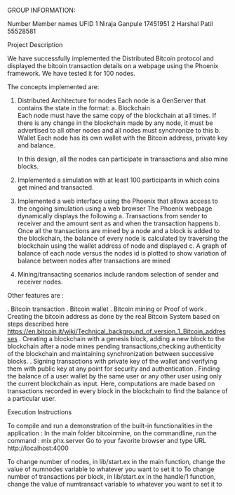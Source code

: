 GROUP INFORMATION:

Number     Member names         UFID
 1        Niraja Ganpule      17451951
 2        Harshal Patil       55528581

Project Description 

We have successfully implemented the Distributed Bitcoin protocol and displayed the bitcoin transaction details on a webpage using the Phoenix framework. 
We have tested it for 100 nodes. 

The concepts implemented are:
1. Distributed Architecture for nodes
   Each node is a GenServer that contains the state in the format:
   a. Blockchain  
     Each node must have the same copy of the blockchain at all times.
     If there is any change in the blockchain made by any node, it must be advertised to all other nodes and all nodes must synchronize to this
   b. Wallet
     Each node has its own wallet with the Bitcoin address, private key and balance.

   In this design, all the nodes can participate in transactions and also mine blocks.

2. Implemented a simulation with at least 100 participants in which coins get mined and transacted.

3. Implemented a web interface using the Phoenix that allows access to the ongoing simulation using a web browser 
   The Phoenix webpage dynamically displays the following 
   a. Transactions from sender to receiver and the amount sent as and when the transaction happens
   b. Once all the transactions are mined by a node and a block is added to the blockchain, the balance of every node is calculated by traversing the            blockchain using the wallet address of node and displayed
   c. A graph of balance of each node versus the nodes id is plotted to show variation of balance between nodes after transactions are mined

4.  Mining/transacting scenarios include random selection of sender and receiver nodes.

  
Other features are :

. Bitcoin transaction
. Bitcoin wallet
. Bitcoin mining or Proof of work
. Creating the bitcoin address as done by the real Bitcoin System based on steps described here
  https://en.bitcoin.it/wiki/Technical_background_of_version_1_Bitcoin_addresses
. Creating a blockchain with a genesis block, adding a new block to the blockchain         after a node mines pending transactions,checking authenticity of     the blockchain and      maintaining synchronization between successive blocks.
. Signing transactions with private key of the wallet and verifying them with public       key at any point for security and authentication
. Finding the balance of a user wallet by the same user or any other user using only       the current blockchain as input. Here, computations are made based   on transactions  recorded in every block in the blockchain to find the balance of a particular user.



Execution Instructions

To compile and run a demonstration of the built-in functionalities in the application :
In the main folder bitcoinmine, on the commandline, run the command  : mix phx.server
Go to your favorite browser and type URL http://localhost:4000

To change number of nodes, in lib/start.ex in the main function, change the value of numnodes variable to whatever you want to set it to
To change number of transactions per block, in lib/start.ex in the handle/1 function, change the value of numtransact variable to whatever you want to set it to




